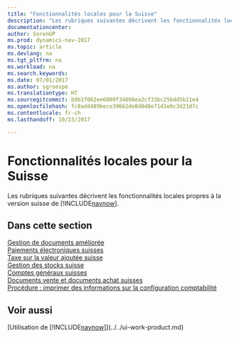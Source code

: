 ```yaml
---
title: "Fonctionnalités locales pour la Suisse"
description: "Les rubriques suivantes décrivent les fonctionnalités locales de la version suisse de [!INCLUDE[navnow](../../includes/navnow_md.md)]."
documentationcenter: 
author: SorenGP
ms.prod: dynamics-nav-2017
ms.topic: article
ms.devlang: na
ms.tgt_pltfrm: na
ms.workload: na
ms.search.keywords: 
ms.date: 07/01/2017
ms.author: sgroespe
ms.translationtype: HT
ms.sourcegitcommit: b9b1f062ee6009f34698ea2cf33bc25bdd5b11e4
ms.openlocfilehash: fc8add489bece39662de0d0d8e71d1e0c3d21d7c
ms.contentlocale: fr-ch
ms.lasthandoff: 10/23/2017

---
```

# <a name="switzerland-local-functionality"></a>Fonctionnalités locales pour la Suisse
Les rubriques suivantes décrivent les fonctionnalités locales propres à la version suisse de [!INCLUDE[navnow](../../includes/navnow_md.md)].  

## <a name="in-this-section"></a>Dans cette section  
 [Gestion de documents améliorée](enhanced-document-management.md)  
 [Paiements électroniques suisses](swiss-electronic-payments.md)  
  [Taxe sur la valeur ajoutée suisse](swiss-value-added-tax.md)  
  [Gestion des stocks suisse](swiss-inventory-management.md)  
  [Comptes généraux suisses](swiss-general-ledger-accounts.md)  
  [Documents vente et documents achat suisses](swiss-purchase-documents-and-sales-documents.md)  
  [Procédure : imprimer des informations sur la configuration comptabilité](how-to-print-general-ledger-setup-information.md)

## <a name="see-also"></a>Voir aussi
[Utilisation de [!INCLUDE[navnow](../../includes/navnow_md.md)]](../../ui-work-product.md) 

